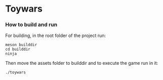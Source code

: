 # Toywars


### How to build and run

For building, in the root folder of the project run:
```
meson builddir
cd builddir
ninja
```

Then move the assets folder to builddir and to execute the game run in it:
```
./toywars
```
